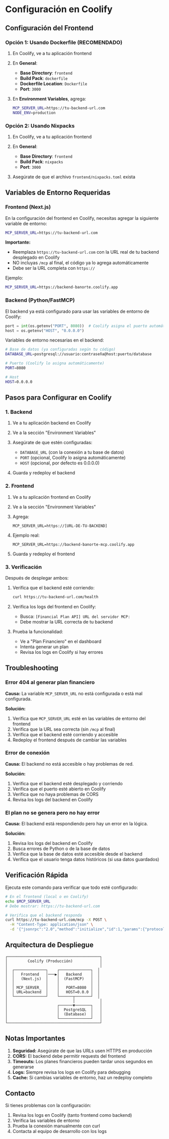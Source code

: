 # Configuración en Coolify

## Configuración del Frontend

### Opción 1: Usando Dockerfile (RECOMENDADO)

1. En Coolify, ve a tu aplicación frontend
2. En **General**:
   - **Base Directory**: `frontend`
   - **Build Pack**: `dockerfile`
   - **Dockerfile Location**: `Dockerfile`
   - **Port**: `3000`

3. En **Environment Variables**, agrega:
   ```bash
   MCP_SERVER_URL=https://tu-backend-url.com
   NODE_ENV=production
   ```

### Opción 2: Usando Nixpacks

1. En Coolify, ve a tu aplicación frontend
2. En **General**:
   - **Base Directory**: `frontend`
   - **Build Pack**: `nixpacks`
   - **Port**: `3000`

3. Asegúrate de que el archivo `frontend/nixpacks.toml` exista

## Variables de Entorno Requeridas

### Frontend (Next.js)

En la configuración del frontend en Coolify, necesitas agregar la siguiente variable de entorno:

```bash
MCP_SERVER_URL=https://tu-backend-url.com
```

**Importante:** 
- Reemplaza `https://tu-backend-url.com` con la URL real de tu backend desplegado en Coolify
- NO incluyas `/mcp` al final, el código ya lo agrega automáticamente
- Debe ser la URL completa con `https://`

Ejemplo:
```bash
MCP_SERVER_URL=https://backend-banorte.coolify.app
```

### Backend (Python/FastMCP)

El backend ya está configurado para usar las variables de entorno de Coolify:

```python
port = int(os.getenv("PORT", 8080))  # Coolify asigna el puerto automáticamente
host = os.getenv("HOST", "0.0.0.0")
```

Variables de entorno necesarias en el backend:
```bash
# Base de datos (ya configuradas según tu código)
DATABASE_URL=postgresql://usuario:contraseña@host:puerto/database

# Puerto (Coolify lo asigna automáticamente)
PORT=8080

# Host
HOST=0.0.0.0
```

## Pasos para Configurar en Coolify

### 1. Backend

1. Ve a tu aplicación backend en Coolify
2. Ve a la sección "Environment Variables"
3. Asegúrate de que estén configuradas:
   - `DATABASE_URL` (con la conexión a tu base de datos)
   - `PORT` (opcional, Coolify lo asigna automáticamente)
   - `HOST` (opcional, por defecto es 0.0.0.0)

4. Guarda y redeploy el backend

### 2. Frontend

1. Ve a tu aplicación frontend en Coolify
2. Ve a la sección "Environment Variables"
3. Agrega:
   ```
   MCP_SERVER_URL=https://[URL-DE-TU-BACKEND]
   ```
   
4. Ejemplo real:
   ```
   MCP_SERVER_URL=https://backend-banorte-mcp.coolify.app
   ```

5. Guarda y redeploy el frontend

### 3. Verificación

Después de desplegar ambos:

1. Verifica que el backend esté corriendo:
   ```bash
   curl https://tu-backend-url.com/health
   ```

2. Verifica los logs del frontend en Coolify:
   - Busca: `[Financial Plan API] URL del servidor MCP:`
   - Debe mostrar la URL correcta de tu backend

3. Prueba la funcionalidad:
   - Ve a "Plan Financiero" en el dashboard
   - Intenta generar un plan
   - Revisa los logs en Coolify si hay errores

## Troubleshooting

### Error 404 al generar plan financiero

**Causa:** La variable `MCP_SERVER_URL` no está configurada o está mal configurada.

**Solución:**
1. Verifica que `MCP_SERVER_URL` esté en las variables de entorno del frontend
2. Verifica que la URL sea correcta (sin `/mcp` al final)
3. Verifica que el backend esté corriendo y accesible
4. Redeploy el frontend después de cambiar las variables

### Error de conexión

**Causa:** El backend no está accesible o hay problemas de red.

**Solución:**
1. Verifica que el backend esté desplegado y corriendo
2. Verifica que el puerto esté abierto en Coolify
3. Verifica que no haya problemas de CORS
4. Revisa los logs del backend en Coolify

### El plan no se genera pero no hay error

**Causa:** El backend está respondiendo pero hay un error en la lógica.

**Solución:**
1. Revisa los logs del backend en Coolify
2. Busca errores de Python o de la base de datos
3. Verifica que la base de datos esté accesible desde el backend
4. Verifica que el usuario tenga datos históricos (si usa datos guardados)

## Verificación Rápida

Ejecuta este comando para verificar que todo esté configurado:

```bash
# En el frontend (local o en Coolify)
echo $MCP_SERVER_URL
# Debe mostrar: https://tu-backend-url.com

# Verifica que el backend responda
curl https://tu-backend-url.com/mcp -X POST \
  -H "Content-Type: application/json" \
  -d '{"jsonrpc":"2.0","method":"initialize","id":1,"params":{"protocolVersion":"2024-11-05","capabilities":{},"clientInfo":{"name":"test","version":"1.0.0"}}}'
```

## Arquitectura de Despliegue

```
┌─────────────────────────────────────────┐
│         Coolify (Producción)            │
│                                         │
│  ┌──────────────┐    ┌──────────────┐  │
│  │   Frontend   │───▶│   Backend    │  │
│  │   (Next.js)  │    │  (FastMCP)   │  │
│  │              │    │              │  │
│  │ MCP_SERVER_  │    │   PORT=8080  │  │
│  │ URL=backend  │    │   HOST=0.0.0 │  │
│  └──────────────┘    └──────┬───────┘  │
│                             │           │
│                      ┌──────▼───────┐   │
│                      │  PostgreSQL  │   │
│                      │  (Database)  │   │
│                      └──────────────┘   │
└─────────────────────────────────────────┘
```

## Notas Importantes

1. **Seguridad:** Asegúrate de que las URLs usen HTTPS en producción
2. **CORS:** El backend debe permitir requests del frontend
3. **Timeouts:** Los planes financieros pueden tardar unos segundos en generarse
4. **Logs:** Siempre revisa los logs en Coolify para debugging
5. **Cache:** Si cambias variables de entorno, haz un redeploy completo

## Contacto

Si tienes problemas con la configuración:
1. Revisa los logs en Coolify (tanto frontend como backend)
2. Verifica las variables de entorno
3. Prueba la conexión manualmente con curl
4. Contacta al equipo de desarrollo con los logs


